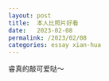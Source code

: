 ```yaml
---
layout: post
title:  本人比照片好看
date:   2023-02-08
permalink: /2023/02/08
categories: essay xian-hua
---
```


睿真的敲可爱哒～